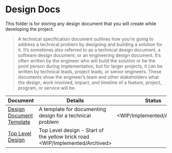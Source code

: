 # Design Docs

This folder is for storing any design document that you will create while developing the project.

> A technical specification document outlines how you’re going to address a technical problem by designing and building a solution for it. It’s sometimes also referred to as a technical design document, a software design document, or an engineering design document. It’s often written by the engineer who will build the solution or be the point person during implementation, but for larger projects, it can be written by technical leads, project leads, or senior engineers. These documents show the engineer’s team and other stakeholders what the design, work involved, impact, and timeline of a feature, project, program, or service will be.

| Document                                  | Details                                                   | Status                     |
| ----------------------------------------- | --------------------------------------------------------- | -------------------------- |
| [Design Document Template](./template.md) | A template for documenting design for a technical problem | <WIP/Implemented/Archived> |
| [Top Level Design](./template.md) | Top Level design - Start of the yellow brick road <WIP/Implemented/Archived> |

